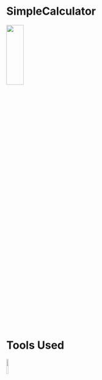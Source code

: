 # SimpleCalculator


<img src="https://user-images.githubusercontent.com/66569043/243157771-06b67100-3e4c-4851-b3d6-7c77ba573dea.gif" width="30%" height="20%">

<!-- <img src="https://user-images.githubusercontent.com/66569043/243158713-15d0bba8-9957-4a41-84a5-835d78531dfd.jpg" width="30%" height="30%" /> -->

# Tools Used
<img src="https://www.google.com/url?sa=i&url=https%3A%2F%2Fandroid-developers.googleblog.com%2F2023%2F04%2Fandroid-studio-flamingo-is-stable.html&psig=AOvVaw24JWUXvMXg3Ukl0ar-eiO2&ust=1685948494077000&source=images&cd=vfe&ved=0CBEQjRxqFwoTCNj2-NmFqf8CFQAAAAAdAAAAABAE)" width="10%" height="10%">




